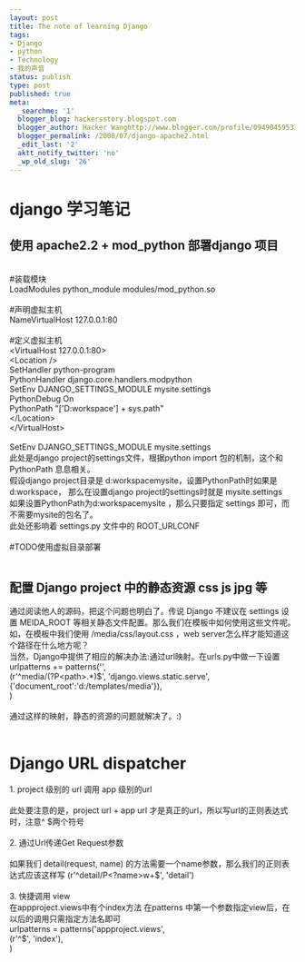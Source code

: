 ```yaml
---
layout: post
title: The note of learning Django
tags:
- Django
- python
- Technology
- 我的声音
status: publish
type: post
published: true
meta:
  _searchme: '1'
  blogger_blog: hackersstory.blogspot.com
  blogger_author: Hacker Wanghttp://www.blogger.com/profile/09490459533264275905noreply@blogger.com
  blogger_permalink: /2008/07/django-apache2.html
  _edit_last: '2'
  aktt_notify_twitter: 'no'
  _wp_old_slug: '26'
---
```

<h1>django 学习笔记</h1><h2>使用 apache2.2 + mod_python 部署django 项目</h2><br />#装载模块<br />LoadModules   python_module       modules/mod_python.so<br /><br />#声明虚拟主机<br />NameVirtualHost 127.0.0.1:80<br /><br />#定义虚拟主机<br />&lt;VirtualHost 127.0.0.1:80&gt;<br />&lt;Location /&gt;<br />    SetHandler python-program<br />    PythonHandler django.core.handlers.modpython<br />    SetEnv DJANGO_SETTINGS_MODULE mysite.settings         <br />    PythonDebug On<br />    PythonPath "['D:workspace'] + sys.path"<br />&lt;/Location&gt;<br />&lt;/VirtualHost&gt;<br /><br />SetEnv DJANGO_SETTINGS_MODULE mysite.settings<br />此处是django project的settings文件，根据python import 包的机制，这个和 PythonPath 息息相关。<br />假设django project目录是 d:workspacemysite，设置PythonPath时如果是d:workspace， 那么在设置django project的settings时就是 mysite.settings<br />如果设置PythonPath为d:workspacemysite ，那么只要指定 settings 即可，而不需要mysite的包名了。<br />此处还影响着 settings.py 文件中的 ROOT_URLCONF<br /><br />#TODO使用虚拟目录部署<br /><br /><h2>配置 Django project 中的静态资源 css js jpg 等</h2>通过阅读他人的源码，把这个问题也明白了。传说 Django 不建议在 settings 设置 MEIDA_ROOT 等相关静态文件配置。那么我们在模板中如何使用这些文件呢。如，在模板中我们使用 /media/css/layout.css ，web server怎么样才能知道这个路径在什么地方呢？<br />当然，Django中提供了相应的解决办法:通过url映射。在urls.py中做一下设置<br />urlpatterns += patterns('',<br />      (r'^media/(?P&lt;path&gt;.*)$', 'django.views.static.serve', {'document_root':'d:/templates/media'}),<br />)<br /><br />通过这样的映射，静态的资源的问题就解决了。:)<br /><br /><h1>Django URL dispatcher</h1>1. project 级别的 url 调用 app 级别的url<br /><br />此处要注意的是，project url + app url 才是真正的url，所以写url的正则表达式时，注意^ $两个符号<br /><br />2. 通过Url传递Get Request参数<br /><br />如果我们 detail(request, name) 的方法需要一个name参数，那么我们的正则表达式应该这样写 (r'^detail/P&lt;?name&gt;w+$', 'detail')<br /><br />3. 快捷调用 view<br />在appproject.views中有个index方法 在patterns 中第一个参数指定view后，在以后的调用只需指定方法名即可<br />urlpatterns = patterns('appproject.views',<br />      (r'^$', 'index'),<br />)<br />
